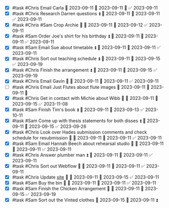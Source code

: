 - [x] #task #Chris Email Carla 📅 2023-09-11 🛫 2023-09-11 🔺 ✅ 2023-09-11
- [x] #task #Chris Research Darren questions ⏫ 🛫 2023-09-11 📅 2023-09-11 ✅ 2023-09-11
- [x] #task #Chris #Sam Crop Archie 🔼 🛫 2023-09-11 📅 2023-09-12 ✅ 2023-09-11
- [x] #task #Sam Order Joe's shirt for his birthday ⏫ 🛫 2023-09-11 📅 2023-09-11 ✅ 2023-09-11
- [x] #task #Sam Email Sue about timetable ⏫ 🛫 2023-09-11 📅 2023-09-11 ✅ 2023-09-11
- [x] #task #Chris Sort out teaching schedule ⏫ 🛫 2023-09-11 📅 2023-09-15 ✅ 2023-09-19
- [x] #task #Chris Finish the arrangement ⏫ 🛫 2023-09-11 📅 2023-09-15 ✅ 2023-09-19
- [x] #task #Chris Email Gavin 🔼 🛫 2023-09-11 📅 2023-09-11 ✅ 2023-09-11
- [ ] #task #Chris Email Just Flutes about flute images 📅 2023-09-11 🛫 2023-09-11 🔼 
- [x] #task #Chris Get in contact with Michie about Wibb 🔼 🛫 2023-09-11 📅 2023-09-15 ✅ 2023-11-08
- [x] #task #Sam Finish Tim's book ⏫ 🛫 2023-09-11 📅 2023-09-13 ✅ 2023-10-11
- [x] #task #Sam Come up with thesis statements for both disses ⏫ 🛫 2023-09-11 📅 2023-09-15 ✅ 2023-09-26
- [x] #task #Chris Look over Hades submission comments and check schedule for resubmission 🔼 🛫 2023-09-11 📅 2023-09-11 ✅ 2023-09-11
- [x] #task #Sam Email Hannah Beech about rehearsal studio 🔼 🛫 2023-09-11 📅 2023-09-11 ✅ 2023-09-11
- [x] #task #Chris Answer plumber man ⏫ 🛫 2023-09-11 📅 2023-09-11 ✅ 2023-09-11
- [x] #task #Chris Sort out Webflow 🔼 🛫 2023-09-11 📅 2023-09-11 ✅ 2023-09-11
- [x] #task #Chris Update [site](www.chrishillflute.com) 🔼 🛫 2023-09-11 📅 2023-09-15 ✅ 2023-09-11
- [x] #task #Sam Buy the bin 🔼 🛫 2023-09-11 📅 2023-09-11 ✅ 2023-09-11
- [x] #task #Sam Finish the Chicken Arrangement 🔺 🛫 2023-09-11 📅 2023-09-15 ✅ 2023-09-19
- [x] #task #Sam Sort out the Vinted clothes 📅 2023-09-15 🛫 2023-09-11 ⏫ 